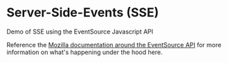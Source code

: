 # Server-Side-Events (SSE)

Demo of SSE using the EventSource Javascript API

Reference the [Mozilla documentation around the EventSource API](https://developer.mozilla.org/en-US/docs/Web/API/Server-sent_events/Using_server-sent_events) for more information on what's happening under the hood here.
